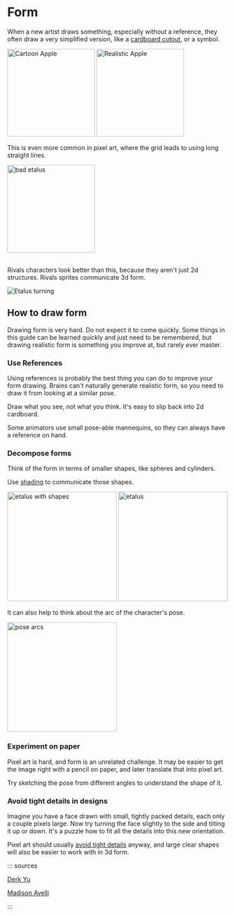 # Form

When a new artist draws something, especially without a reference, they often draw a very simplified version, like a
[cardboard cutout](http://derekyu.com/makegames/pixelart2.html#tip-alt:~:text=THE%20PROBLEM%3A%20CARDBOARD%20DESIGNS),
or a symbol.

<img src="https://images.squarespace-cdn.com/content/v1/54b1c248e4b0c108166821e2/1421640873646-8B4CYI9GKOP1S27R3QHO/ke17ZwdGBToddI8pDm48kCCc_WoUrSzh-S8VMK3Cp1VZw-zPPgdn4jUwVcJE1ZvWQUxwkmyExglNqGp0IvTJZamWLI2zvYWH8K3-s_4yszcp2ryTI0HqTOaaUohrI8PIhVsM69mXoL3ea3hqhbcA1XsLdTj0ZAvF4aGeR1Tn5FYKMshLAGzx4R3EDFOm1kBS/image-asset.jpeg" width="200" alt="Cartoon Apple">
<img src="https://images.squarespace-cdn.com/content/v1/54b1c248e4b0c108166821e2/1421640890607-EVYLA5YLEER5GWK1K69W/ke17ZwdGBToddI8pDm48kKA6pJ4ETxA3d6nND23Jopt7gQa3H78H3Y0txjaiv_0fDoOvxcdMmMKkDsyUqMSsMWxHk725yiiHCCLfrh8O1z5QHyNOqBUUEtDDsRWrJLTmv1ihXzK27xJYOPbUG3fJT8NnM5nKeLuWMzZnVuvmtaxMk74BdBx-c_oVihRUCCOc/image-asset.jpeg" width="200" alt="Realistic Apple">

This is even more common in pixel art, where the grid leads to using long straight lines.

<img src="https://i.gyazo.com/641803dad56052ccd787699d83254d90.png" height=200 alt="bad etalus">

\
Rivals characters look better than this, because they aren't just 2d structures. Rivals sprites communicate 3d form.

<img src="https://i.gyazo.com/eda5e299e2167f691593bde4c57d9ab8.png" alt="Etalus turning">

## How to draw form

Drawing form is very hard. Do not expect it to come quickly. Some things in this guide can be learned quickly and just
need to be remembered, but drawing realistic form is something you improve at, but rarely ever master.

### Use References

Using references is probably the best thing you can do to improve your form drawing. Brains can't naturally generate
realistic form, so you need to draw it from looking at a similar pose.

Draw what you see, not what you think. It's easy to slip back into 2d cardboard.

Some animators use small pose-able mannequins, so they can always have a reference on hand.

### Decompose forms

Think of the form in terms of smaller shapes, like spheres and cylinders.

Use [shading](shading.md) to communicate those shapes.

<img src="https://i.gyazo.com/953b858db08e76b93d64f221c492b7a4.png" height=250 alt="etalus with shapes">
<img src="https://i.gyazo.com/82b3ac88d888d92015429d41d50f12b7.png" height=250 alt="etalus">

It can also help to think about the arc of the character's pose.

<img src="https://cdna.artstation.com/p/assets/images/images/006/814/892/large/madison-avelli-avelli-madison-2g-art2-o-1707.jpg?1501471822" height=250 alt="pose arcs">

### Experiment on paper

Pixel art is hard, and form is an unrelated challenge. It may be easier to get the image right with a pencil on paper,
and later translate that into pixel art.

Try sketching the pose from different angles to understand the shape of it.

### Avoid tight details in designs

Imagine you have a face drawn with small, tightly packed details, each only a couple pixels large. Now try turning the
face slightly to the side and tilting it up or down. It's a puzzle how to fit all the details into this new orientation.

Pixel art should usually [avoid tight details](simplification.md) anyway, and large clear shapes will also be easier to
work with in 3d form.

::: sources

[Derk Yu](http://derekyu.com/makegames/pixelart2.html)

[Madison Avelli](https://madison_avelli.artstation.com/projects/K5JZR)

:::
